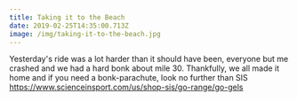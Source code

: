 ```yaml
---
title: Taking it to the Beach
date: 2019-02-25T14:35:00.713Z
image: /img/taking-it-to-the-beach.jpg
---
```

Yesterday's ride was a lot harder than it should have been, everyone but me crashed and we had a hard bonk about mile 30. Thankfully, we all made it home and if you need a bonk-parachute, look no further than SIS <https://www.scienceinsport.com/us/shop-sis/go-range/go-gels>
